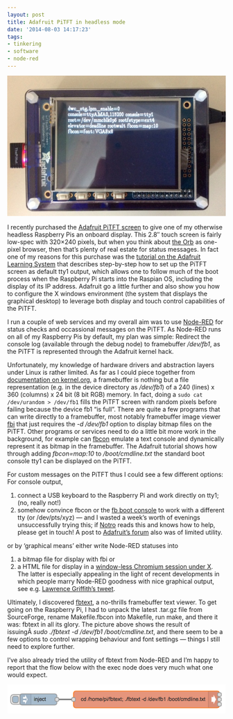 ```yaml
---
layout: post
title: Adafruit PiTFT in headless mode
date: '2014-08-03 14:17:23'
tags:
- tinkering
- software
- node-red
---
```


![](/content/images/2015/09/pitft.jpg)

I recently purchased the [Adafruit PiTFT screen](http://www.adafruit.com/products/1601) to give one of my otherwise headless Raspberry Pis an onboard display. This 2.8″ touch screen is fairly low-spec with 320×240 pixels, but when you think about [the Orb](http://www.nbcnews.com/id/4758931/ns/technology_and_science-tech_and_gadgets/t/new-technology-relies-human-visual-system/#.U95KKlY6lSY) as one-pixel browser, then that’s plenty of real estate for status messages. In fact one of my reasons for this purchase was the [tutorial on the Adafruit Learning System](https://learn.adafruit.com/adafruit-pitft-28-inch-resistive-touchscreen-display-raspberry-pi) that describes step-by-step how to set up the PiTFT screen as default tty1 output, which allows one to follow much of the boot process when the Raspberry Pi starts into the Raspian OS, including the display of its IP address. Adafruit go a little further and also show you how to configure the X windows environment (the system that displays the graphical desktop) to leverage both display and touch control capabilities of the PiTFT.

I run a couple of web services and my overall aim was to use [Node-RED](http://nodered.org) for status checks and occassional messages on the PiTFT. As Node-RED runs on all of my Raspberry Pis by default, my plan was simple: Redirect the console log (available through the debug node) to framebuffer */dev/fb1*, as the PiTFT is represented through the Adafruit kernel hack.

Unfortunately, my knowledge of hardware drivers and abstraction layers under Linux is rather limited. As far as I could piece together from [documentation on kernel.org](https://www.kernel.org/doc/Documentation/fb/fbcon.txt), a framebuffer is nothing but a file representation (e.g. in the device directory as */dev/fb1*) of a 240 (lines) x 360 (columns) x 24 bit (8 bit RGB) memory. In fact, doing a ```sudo cat /dev/urandom > /dev/fb1``` fills the PiTFT screen with random pixels before failing because the device fb1 “is full”. There are quite a few programs that can write directly to a framebuffer, most notably framebuffer image viewer [fbi](https://www.kraxel.org/blog/linux/fbida/) that just requires the *-d /dev/fb1* option to display bitmap files on the PiTFT. Other programs or services need to do a little bit more work in the background, for example can [fbcon](https://github.com/notro/fbtft/wiki/Boot-console) emulate a text console and dynamically represent it as bitmap in the framebuffer. The Adafruit tutorial shows how through adding *fbcon=map:10* to */boot/cmdline.txt* the standard boot console tty1 can be displayed on the PiTFT.

For custom messages on the PiTFT thus I could see a few different options: For console output,

1. connect a USB keyboard to the Raspberry Pi and work directly on tty1; (no, really not!)
2. somehow convince fbcon or the [fb boot console](https://github.com/notro/fbtft/wiki/Boot-console) to work with a different tty (or /dev/pts/xyz) — and I wasted a week’s worth of evenings unsuccessfully trying this; if [Notro](https://github.com/notro) reads this and knows how to help, please get in touch! A post to [Adafruit’s forum](http://forums.adafruit.com/viewtopic.php?f=47&t=57717) also was of limited utility.

or by ‘graphical means’ either write Node-RED statuses into

1. a bitmap file for display with fbi or
2. a HTML file for display in a [window-less Chromium session under X](http://www.niteoweb.com/blog/raspberry-pi-boot-to-browser). The latter is especially appealing in the light of recent developments in which people marry Node-RED goodness with nice graphical output, see e.g. [Lawrence Griffith’s tweet](https://twitter.com/LawrenceGrif/status/492638060841295872/photo/1).

Ultimately, I discovered [fbtext](http://sourceforge.net/projects/fbtext/), a no-thrills framebuffer text viewer. To get going on the Raspberry Pi, I had to unpack the latest .tar.gz file from SourceForge, rename Makefile.fbcon into Makefile, run make, and there it was: fbtext in all its glory. The picture above shows the result of issuingÂ *sudo ./fbtext -d /dev/fb1 /boot/cmdline.txt*, and there seem to be a few options to control wrapping behaviour and font settings — things I still need to explore further.

I’ve also already tried the utility of fbtext from Node-RED and I’m happy to report that the flow below with the exec node does very much what one would expect.

![](/content/images/2015/09/triggerFBtxt.png)

